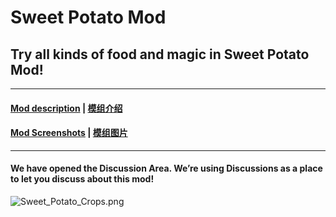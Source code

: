 # Sweet Potato Mod

## Try all kinds of food and magic in Sweet Potato Mod!
-----------------------------------------------------------------------------------------
#### [Mod description](https://github.com/Featurehouse/sweet_potato-release/blob/main/sweet_potato-description_en_us.md) | [模组介绍](https://github.com/Featurehouse/sweet_potato-release/blob/main/sweet_potato-description_zh_cn.md)

#### [Mod Screenshots](https://github.com/Featurehouse/sweet_potato-release/blob/main/Gallary.md) | [模组图片](https://github.com/Featurehouse/sweet_potato-release/blob/main/Gallary.md)
-----------------------
#### We have opened the Discussion Area. We’re using Discussions as a place to let you discuss about this mod!
![Sweet_Potato_Crops.png](https://i.loli.net/2020/11/23/zEqy5TQexFDAKuI.png)

